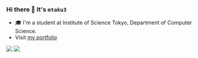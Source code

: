 ### Hi there 👋 It's `mtaku3`

- 🎓 I'm a student at Institute of Science Tokyo, Department of Computer Science.
- Visit [my portfolio](https://mtaku3.com)

<img src="https://github-readme-stats.vercel.app/api?username=mtaku3&show_icons=true&theme=radical&count_private=true" />
<img src="https://github-readme-stats.vercel.app/api/top-langs/?username=anuraghazra&layout=compact&theme=radical" />
